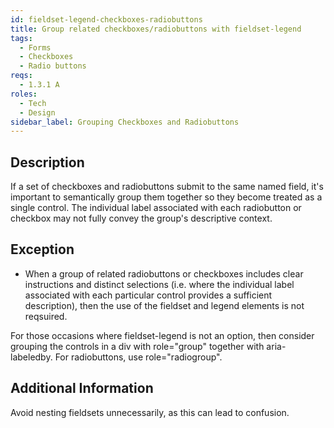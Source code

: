 ```yaml
---
id: fieldset-legend-checkboxes-radiobuttons
title: Group related checkboxes/radiobuttons with fieldset-legend
tags:
  - Forms
  - Checkboxes
  - Radio buttons
reqs:
  - 1.3.1 A
roles:
  - Tech
  - Design
sidebar_label: Grouping Checkboxes and Radiobuttons
---
```


## Description

If a set of checkboxes and radiobuttons submit to the same named field, it's important to semantically group them together so they become treated as a single control. The individual label associated with each radiobutton or checkbox may not fully convey the group's descriptive context.

## Exception

- When a group of related radiobuttons or checkboxes includes clear instructions and distinct selections (i.e. where the individual label associated with each particular control provides a sufficient description), then the use of the fieldset and legend elements is not reqsuired.

For those occasions where fieldset-legend is not an option, then consider grouping the controls in a div with role="group" together with aria-labeledby. For radiobuttons, use role="radiogroup".

## Additional Information

Avoid nesting fieldsets unnecessarily, as this can lead to confusion.

